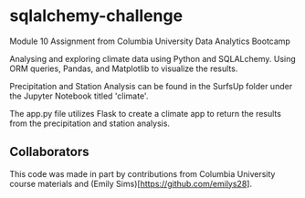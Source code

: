 # sqlalchemy-challenge
Module 10 Assignment from Columbia University Data Analytics Bootcamp

Analysing and exploring climate data using Python and SQLALchemy. Using ORM queries, Pandas, and Matplotlib to visualize the results.

Precipitation and Station Analysis can be found in the SurfsUp folder under the Jupyter Notebook titled 'climate'.

The app.py file utilizes Flask to create a climate app to return the results from the precipitation and station analysis.

## Collaborators
This code was made in part by contributions from Columbia University course materials and (Emily Sims)[https://github.com/emilys28].
